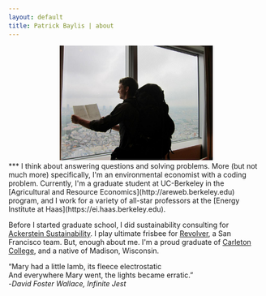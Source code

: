 ```yaml
---
layout: default
title: Patrick Baylis | about
---
```


<center>
<img src="images/tokyowindow.jpg" alt="Bishop" width="60%" height="60%" class="shadow" />
</center>
***
I think about answering questions and solving problems. More (but not much more) specifically, I'm an environmental economist with a coding problem. Currently, I'm a graduate student at UC-Berkeley in the [Agricultural and Resource Economics](http://areweb.berkeley.edu) program, and I work for a variety of all-star professors at the [Energy Institute at Haas](https://ei.haas.berkeley.edu).

Before I started graduate school, I did sustainability consulting for [Ackerstein Sustainability](http://www.ackersteinsustainability.com). I play ultimate frisbee for [Revolver](http://www.revolverultimate.com), a San Francisco team. But, enough about me. I'm a proud graduate of [Carleton College](http://www.carleton.edu), and a native of Madison, Wisconsin.



“Mary had a little lamb, its fleece electrostatic <br>
And everywhere Mary went, the lights became erratic.” <br>
-_David Foster Wallace, Infinite Jest_
